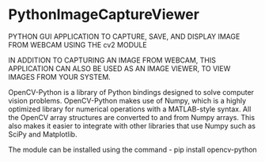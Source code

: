 # PythonImageCaptureViewer
PYTHON GUI APPLICATION TO CAPTURE, SAVE, AND DISPLAY IMAGE FROM WEBCAM USING THE cv2 MODULE

IN ADDITION TO CAPTURING AN IMAGE FROM WEBCAM, THIS APPLICATION CAN ALSO BE USED AS AN IMAGE VIEWER, TO VIEW IMAGES FROM YOUR SYSTEM.

OpenCV-Python is a library of Python bindings designed to solve computer vision problems. OpenCV-Python makes use of Numpy, which is a highly optimized library for numerical operations with a MATLAB-style syntax. All the OpenCV array structures are converted to and from Numpy arrays. This also makes it easier to integrate with other libraries that use Numpy such as SciPy and Matplotlib.

The module can be installed using the command - pip install opencv-python

